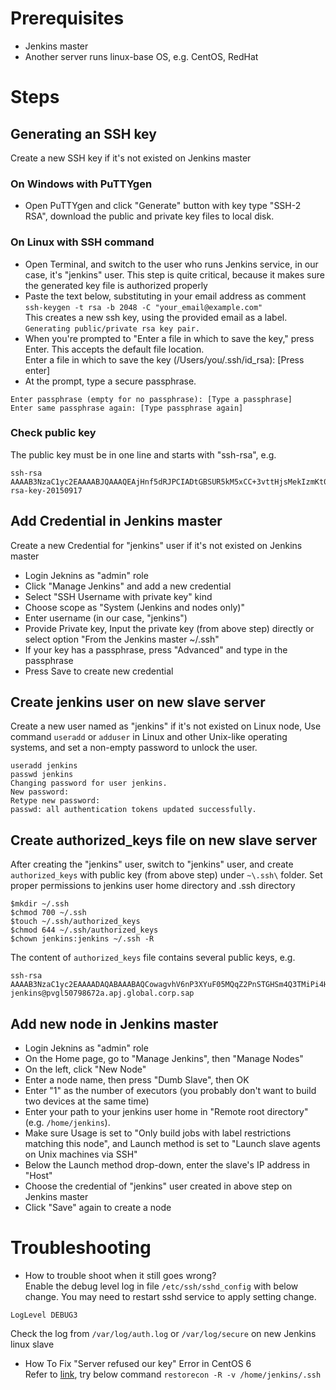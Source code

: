# Prerequisites
* Jenkins master
* Another server runs linux-base OS, e.g. CentOS, RedHat

# Steps
## Generating an SSH key
Create a new SSH key if it's not existed on Jenkins master
### On Windows with PuTTYgen
* Open PuTTYgen and click "Generate" button with key type "SSH-2 RSA", download the public and private key files to local disk.

### On Linux with SSH command
* Open Terminal, and switch to the user who runs Jenkins service, in our case, it's "jenkins" user. This step is quite critical, because it makes sure the generated key file is authorized properly
* Paste the text below, substituting in your email address as comment   
`ssh-keygen -t rsa -b 2048 -C "your_email@example.com"`   
This creates a new ssh key, using the provided email as a label.   
`Generating public/private rsa key pair.`   
* When you're prompted to "Enter a file in which to save the key," press Enter. This accepts the default file location.   
Enter a file in which to save the key (/Users/you/.ssh/id_rsa): [Press enter]   
* At the prompt, type a secure passphrase.   
```
Enter passphrase (empty for no passphrase): [Type a passphrase]
Enter same passphrase again: [Type passphrase again]
```
### Check public key
The public key must be in one line and starts with "ssh-rsa", e.g.
```
ssh-rsa AAAAB3NzaC1yc2EAAAABJQAAAQEAjHnf5dRJPCIADtGBSUR5kM5xCC+3vttHjsMekIzmKt0pdOf2RrI5zLP00OLcRyis2uYX/bqR4pwJH13M/5zPPyKFHWoxhH3pLDlP6IkYvT3U4H+00tN5Y6aSt8H7ae1q0tB6VhqWPvv+SS1L9eY7as9if3dJw0ZkrWYVBX5IlGtWZH0Uu3qsp1p3k+l600CghOVvGlYMAgzdewMPJaRiiiC05+TUZYEPj1QnFLiIZdnQUqx8rwUj8dMUAPjzFZZHFhEiPJjX5AC885n/WBRW/dIhlurzZvsUUoKWB5KYgi1JxNOz4qOD8IriXOwOwiYAedsv8rghfbb1VqPIC3PICQ== rsa-key-20150917
```

## Add Credential in Jenkins master
Create a new Credential for "jenkins" user if it's not existed on Jenkins master
* Login Jeknins as "admin" role
* Click "Manage Jenkins" and add a new credential
* Select "SSH Username with private key" kind
* Choose scope as "System (Jenkins and nodes only)"
* Enter username (in our case, "jenkins")
* Provide Private key, Input the private key (from above step) directly or select option "From the Jenkins master ~/.ssh"
* If your key has a passphrase, press "Advanced" and type in the passphrase
* Press Save to create new credential

## Create jenkins user on new slave server
Create a new user named as "jenkins" if it's not existed on Linux node, Use command `useradd` or `adduser` in Linux and other Unix-like operating systems, and set a non-empty password to unlock the user.
```
useradd jenkins
passwd jenkins
Changing password for user jenkins.
New password:
Retype new password:
passwd: all authentication tokens updated successfully.
```

## Create authorized_keys file on new slave server
After creating the "jenkins" user, switch to "jenkins" user, and create `authorized_keys` with public key (from above step) under `~\.ssh\` folder. Set proper permissions to jenkins user home directory and .ssh directory
```
$mkdir ~/.ssh
$chmod 700 ~/.ssh
$touch ~/.ssh/authorized_keys
$chmod 644 ~/.ssh/authorized_keys
$chown jenkins:jenkins ~/.ssh -R
```
The content of `authorized_keys` file contains several public keys, e.g. 
```
ssh-rsa AAAAB3NzaC1yc2EAAAADAQABAAABAQCowagvhV6nP3XYuF05MQqZ2PnSTGHSm4Q3TMiPi4H4MmqfflklHwYtDk0FKld0imn9LcZA35uua4CCOFb4zFhYkLSnR9+V6/rbrTsvNuBJAXUFW2IUvx18rAoJNoGe/u8d4yuCNaD7lCjYmmV/wOBWD40nNbk8s5K/7TvKR2yyVdIUPMyWgyY9fdlMkfoJmR35cZ49G8N62S7Oa6K0eGti4LADynbaWUCHtgIieTRYGtHG1f77QFSPKuWK6Ewv30svDOaHSf2i996PVwPZkNckF4PnreEjJvFIdSXQy6VReN1qU4WW04FyUFApY+Kfve8Z1sDobdET8nKte2HwYH5L jenkins@pvgl50798672a.apj.global.corp.sap
```

## Add new node in Jenkins master
* Login Jeknins as "admin" role
* On the Home page, go to "Manage Jenkins", then "Manage Nodes"
* On the left, click "New Node"
* Enter a node name, then press "Dumb Slave", then OK
* Enter "1" as the number of executors (you probably don't want to build two devices at the same time)
* Enter your path to your jenkins user home in "Remote root directory" (e.g. `/home/jenkins`).
* Make sure Usage is set to "Only build jobs with label restrictions matching this node", and Launch method is set to "Launch slave agents on Unix machines via SSH"
* Below the Launch method drop-down, enter the slave's IP address in "Host"
* Choose the credential of "jenkins" user created in above step on Jenkins master
* Click "Save" again to create a node

# Troubleshooting
* How to trouble shoot when it still goes wrong?   
Enable the debug level log in file `/etc/ssh/sshd_config` with below change. You may need to restart sshd service to apply setting change.
```
LogLevel DEBUG3
```
Check the log from `/var/log/auth.log` or `/var/log/secure` on new Jenkins linux slave
* How To Fix "Server refused our key" Error in CentOS 6   
Refer to [link](https://adamwright.wordpress.com/2013/04/15/how-to-fix-server-refused-our-key-error-in-centos-6/), try below command `restorecon -R -v /home/jenkins/.ssh`

